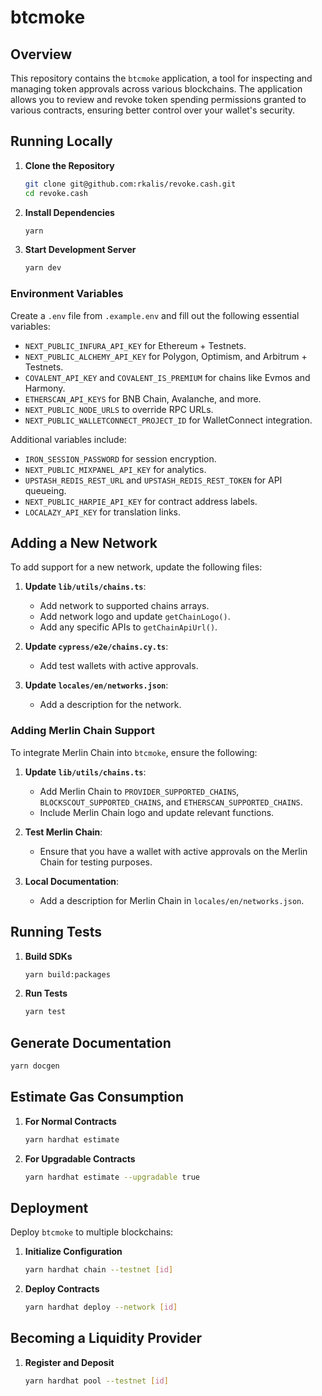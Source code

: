 
# btcmoke

## Overview

This repository contains the `btcmoke` application, a tool for inspecting and managing token approvals across various blockchains. The application allows you to review and revoke token spending permissions granted to various contracts, ensuring better control over your wallet's security.

## Running Locally

1. **Clone the Repository**
    ```bash
    git clone git@github.com:rkalis/revoke.cash.git
    cd revoke.cash
    ```

2. **Install Dependencies**
    ```bash
    yarn
    ```

3. **Start Development Server**
    ```bash
    yarn dev
    ```

### Environment Variables

Create a `.env` file from `.example.env` and fill out the following essential variables:

- `NEXT_PUBLIC_INFURA_API_KEY` for Ethereum + Testnets.
- `NEXT_PUBLIC_ALCHEMY_API_KEY` for Polygon, Optimism, and Arbitrum + Testnets.
- `COVALENT_API_KEY` and `COVALENT_IS_PREMIUM` for chains like Evmos and Harmony.
- `ETHERSCAN_API_KEYS` for BNB Chain, Avalanche, and more.
- `NEXT_PUBLIC_NODE_URLS` to override RPC URLs.
- `NEXT_PUBLIC_WALLETCONNECT_PROJECT_ID` for WalletConnect integration.

Additional variables include:

- `IRON_SESSION_PASSWORD` for session encryption.
- `NEXT_PUBLIC_MIXPANEL_API_KEY` for analytics.
- `UPSTASH_REDIS_REST_URL` and `UPSTASH_REDIS_REST_TOKEN` for API queueing.
- `NEXT_PUBLIC_HARPIE_API_KEY` for contract address labels.
- `LOCALAZY_API_KEY` for translation links.

## Adding a New Network

To add support for a new network, update the following files:

1. **Update `lib/utils/chains.ts`**:
    - Add network to supported chains arrays.
    - Add network logo and update `getChainLogo()`.
    - Add any specific APIs to `getChainApiUrl()`.

2. **Update `cypress/e2e/chains.cy.ts`**:
    - Add test wallets with active approvals.

3. **Update `locales/en/networks.json`**:
    - Add a description for the network.

### Adding Merlin Chain Support

To integrate Merlin Chain into `btcmoke`, ensure the following:

1. **Update `lib/utils/chains.ts`**:
    - Add Merlin Chain to `PROVIDER_SUPPORTED_CHAINS`, `BLOCKSCOUT_SUPPORTED_CHAINS`, and `ETHERSCAN_SUPPORTED_CHAINS`.
    - Include Merlin Chain logo and update relevant functions.

2. **Test Merlin Chain**:
    - Ensure that you have a wallet with active approvals on the Merlin Chain for testing purposes.

3. **Local Documentation**:
    - Add a description for Merlin Chain in `locales/en/networks.json`.

## Running Tests

1. **Build SDKs**
    ```bash
    yarn build:packages
    ```

2. **Run Tests**
    ```bash
    yarn test
    ```

## Generate Documentation

```bash
yarn docgen
```

## Estimate Gas Consumption

1. **For Normal Contracts**
    ```bash
    yarn hardhat estimate
    ```

2. **For Upgradable Contracts**
    ```bash
    yarn hardhat estimate --upgradable true
    ```

## Deployment

Deploy `btcmoke` to multiple blockchains:

1. **Initialize Configuration**
    ```bash
    yarn hardhat chain --testnet [id]
    ```

2. **Deploy Contracts**
    ```bash
    yarn hardhat deploy --network [id]
    ```

## Becoming a Liquidity Provider

1. **Register and Deposit**
    ```bash
    yarn hardhat pool --testnet [id]
    ```
